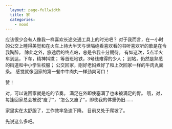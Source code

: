 ```yaml
---
  layout: page-fullwidth
  title: 家
  categories:
    - mood
---
```


应该很少会有人像我一样喜欢长途交通工具上的时光吧？
对于我而言，在一小时的公交上睡得美觉和在火车上待大半天与世隔绝看喜欢看的书听喜欢听的歌是在令我陶醉。
除此之外，旅途后的终点站，总是令我十分期待。
有如这次，5点半火车到达，下车，精神抖擞；
等首班地铁，3号线难得的少人；
到站，仍然是熟悉的街道和中小学生校服；
公交回家，刚好老妈煮好了和上次回家一样的牛肉丸面条。
感觉就像回家的第一餐中牛肉丸一样劲爽可口！

赞！

对，可以说回家就是吃的节奏。
满足在外即使塞满了也未被满足的胃。
哦，对，每逢回家总会被说“廋了”，“怎么又廋了”，即使我的体重仍旧……

家里实在太舒服了，工作效率急速下降。
目前又处于爬坡了。

先说这么多吧。
